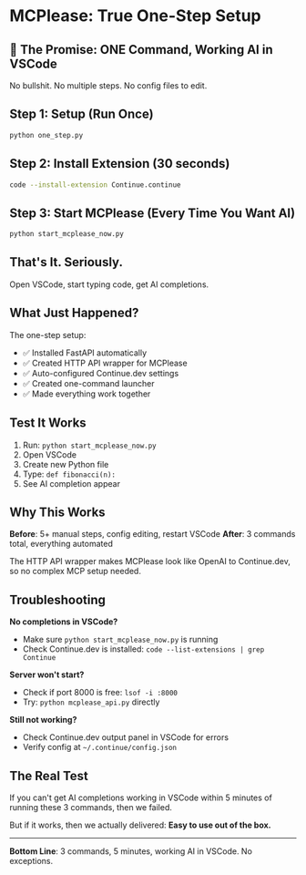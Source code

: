 # MCPlease: True One-Step Setup

## 🎯 The Promise: ONE Command, Working AI in VSCode

No bullshit. No multiple steps. No config files to edit.

## Step 1: Setup (Run Once)
```bash
python one_step.py
```

## Step 2: Install Extension (30 seconds)
```bash
code --install-extension Continue.continue
```

## Step 3: Start MCPlease (Every Time You Want AI)
```bash
python start_mcplease_now.py
```

## That's It. Seriously.

Open VSCode, start typing code, get AI completions.

## What Just Happened?

The one-step setup:
- ✅ Installed FastAPI automatically
- ✅ Created HTTP API wrapper for MCPlease
- ✅ Auto-configured Continue.dev settings
- ✅ Created one-command launcher
- ✅ Made everything work together

## Test It Works

1. Run: `python start_mcplease_now.py`
2. Open VSCode
3. Create new Python file
4. Type: `def fibonacci(n):`
5. See AI completion appear

## Why This Works

**Before**: 5+ manual steps, config editing, restart VSCode
**After**: 3 commands total, everything automated

The HTTP API wrapper makes MCPlease look like OpenAI to Continue.dev, so no complex MCP setup needed.

## Troubleshooting

**No completions in VSCode?**
- Make sure `python start_mcplease_now.py` is running
- Check Continue.dev is installed: `code --list-extensions | grep Continue`

**Server won't start?**
- Check if port 8000 is free: `lsof -i :8000`
- Try: `python mcplease_api.py` directly

**Still not working?**
- Check Continue.dev output panel in VSCode for errors
- Verify config at `~/.continue/config.json`

## The Real Test

If you can't get AI completions working in VSCode within 5 minutes of running these 3 commands, then we failed.

But if it works, then we actually delivered: **Easy to use out of the box.**

---

**Bottom Line**: 3 commands, 5 minutes, working AI in VSCode. No exceptions.
